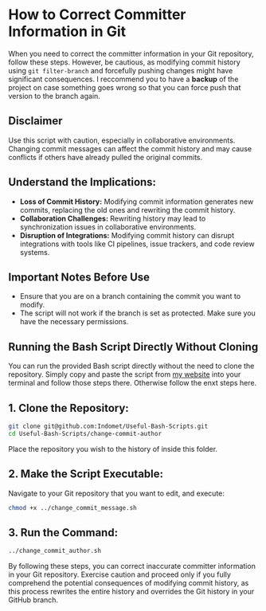 # How to Correct Committer Information in Git

When you need to correct the committer information in your Git repository, follow these steps. However, be cautious, as modifying commit history using `git filter-branch` and forcefully pushing changes might have significant consequences. I reccommend you to have a **backup** of the project on case something goes wrong so that you can force push that version to the branch again.

## Disclaimer

Use this script with caution, especially in collaborative environments. Changing commit messages can affect the commit history and may cause conflicts if others have already pulled the original commits.

## Understand the Implications:

- **Loss of Commit History:** Modifying commit information generates new commits, replacing the old ones and rewriting the commit history.
- **Collaboration Challenges:** Rewriting history may lead to synchronization issues in collaborative environments.
- **Disruption of Integrations:** Modifying commit history can disrupt integrations with tools like CI pipelines, issue trackers, and code review systems.

## Important Notes Before Use

- Ensure that you are on a branch containing the commit you want to modify.
- The script will not work if the branch is set as protected. Make sure you have the necessary permissions.

## Running the Bash Script Directly Without Cloning

You can run the provided Bash script directly without the need to clone the repository. Simply copy and paste the script from [my website](https://indomet.github.io/posts/how-to-fix-wrong-committer/) into your terminal and follow those steps there. Otherwise follow the enxt steps here.

## 1. Clone the Repository:

```bash
git clone git@github.com:Indomet/Useful-Bash-Scripts.git
cd Useful-Bash-Scripts/change-commit-author
```

Place the repository you wish to  the history of inside this folder.

## 2. Make the Script Executable:

Navigate to your Git repository that you want to edit, and execute:

```bash
chmod +x ../change_commit_message.sh
```

## 3. Run the Command:

```bash
../change_commit_author.sh
```

By following these steps, you can correct inaccurate committer information in your Git repository. Exercise caution and proceed only if you fully comprehend the potential consequences of modifying commit history, as this process rewrites the entire history and overrides the Git history in your GitHub branch.
